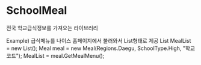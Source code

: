 # SchoolMeal
전국 학교급식정보를 가져오는 라이브러리

Example)
급식메뉴를 나이스 홈페이지에서 불러와서 List형태로 제공
List<MealMenu> MealList = new List<MealMenu>();
Meal meal = new Meal(Regions.Daegu, SchoolType.High, "학교코드");
MealList = meal.GetMealMenu();
